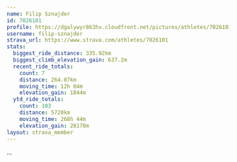 ```yaml
---
name: Filip Sznajder
id: 7026101
profile: https://dgalywyr863hv.cloudfront.net/pictures/athletes/7026101/2123836/17/large.jpg
username: filip-sznajder
strava_url: https://www.strava.com/athletes/7026101
stats:
  biggest_ride_distance: 335.92km
  biggest_climb_elevation_gain: 637.2m
  recent_ride_totals:
    count: 7
    distance: 264.07km
    moving_time: 12h 04m
    elevation_gain: 1844m
  ytd_ride_totals:
    count: 103
    distance: 5720km
    moving_time: 268h 44m
    elevation_gain: 28178m
layout: strava_member
--- 
```

...
